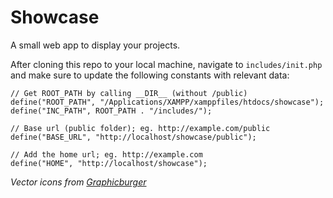 # Showcase

A small web app to display your projects.

After cloning this repo to your local machine, navigate to `includes/init.php` and make sure to update the following constants with relevant data:

    // Get ROOT_PATH by calling __DIR__ (without /public)
    define("ROOT_PATH", "/Applications/XAMPP/xamppfiles/htdocs/showcase");
    define("INC_PATH", ROOT_PATH . "/includes/");

    // Base url (public folder); eg. http://example.com/public
    define("BASE_URL", "http://localhost/showcase/public");

    // Add the home url; eg. http://example.com
    define("HOME", "http://localhost/showcase");


*Vector icons from [Graphicburger](http://graphicburger.com)*
